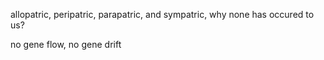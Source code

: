 allopatric, peripatric, parapatric, and sympatric, why none has occured to us?

no gene flow, no gene drift
